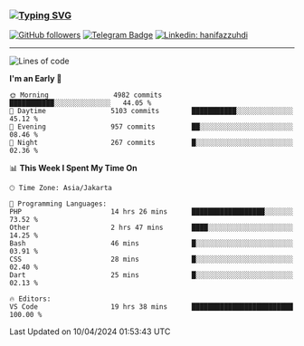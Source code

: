 ### [![Typing SVG](https://readme-typing-svg.herokuapp.com?font=lato&size=22&lines=Hi+There+👋)](https://git.io/typing-svg) 

[![GitHub followers](https://img.shields.io/github/followers/hanifazzuhdi?label=Follow&style=social)](https://github.com/hanifazzuhdi/?tab=follow) 
[![Telegram Badge](https://img.shields.io/badge/-hanif0198-blue?style=social&logo=telegram&link=https://www.t.me/hanif0198/)](https://www.t.me/hanif0198/) 
[![Linkedin: hanifazzuhdi](https://img.shields.io/badge/-hanifazzuhdi-blue?style=flat-square&logo=Linkedin&logoColor=white&link=https://www.linkedin.com/in/hanif-az-zuhdi-69688019b/)](https://www.linkedin.com/in/hanif-az-zuhdi-69688019b/) 

<hr/>

<!--START_SECTION:waka-->
![Lines of code](https://img.shields.io/badge/From%20Hello%20World%20I%27ve%20Written-51.6%20million%20lines%20of%20code-blue)

**I'm an Early 🐤** 

```text
🌞 Morning                4982 commits        ███████████░░░░░░░░░░░░░░   44.05 % 
🌆 Daytime                5103 commits        ███████████░░░░░░░░░░░░░░   45.12 % 
🌃 Evening                957 commits         ██░░░░░░░░░░░░░░░░░░░░░░░   08.46 % 
🌙 Night                  267 commits         █░░░░░░░░░░░░░░░░░░░░░░░░   02.36 % 
```


📊 **This Week I Spent My Time On** 

```text
🕑︎ Time Zone: Asia/Jakarta

💬 Programming Languages: 
PHP                      14 hrs 26 mins      ██████████████████░░░░░░░   73.52 % 
Other                    2 hrs 47 mins       ████░░░░░░░░░░░░░░░░░░░░░   14.25 % 
Bash                     46 mins             █░░░░░░░░░░░░░░░░░░░░░░░░   03.91 % 
CSS                      28 mins             █░░░░░░░░░░░░░░░░░░░░░░░░   02.40 % 
Dart                     25 mins             █░░░░░░░░░░░░░░░░░░░░░░░░   02.13 % 

🔥 Editors: 
VS Code                  19 hrs 38 mins      █████████████████████████   100.00 % 
```


 Last Updated on 10/04/2024 01:53:43 UTC
<!--END_SECTION:waka-->
